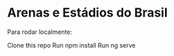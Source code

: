 # Arenas e Estádios do Brasil

Para rodar localmente:

Clone this repo
Run npm install
Run ng serve
